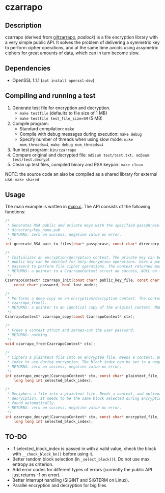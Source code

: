 # czarrapo #

## Description ##
czarrapo (derived from [giltzarrapo](https://hiztegiak.elhuyar.eus/eu/giltzarrapo]), *padlock*) is a file encryption library with a very simple public API. It solves the problem of delivering a symmetric key to perform cipher operations, and at the same time avoids using assymetric ciphers for great amounts of data, which can in turn become slow.

## Dependencies ##
* OpenSSL 1.1.1 (`apt install openssl-dev`)

## Compiling and running a test ##
1. Generate test file for encryption and decryption.
	* `make testfile` (defaults to file size of 1 MB)
	* `make testfile test_file_size=5M` (5 MB)
2. Compile program:
	* Standard compilation: `make`
	* Compile with debug messages during execution: `make debug`
	* Specify number of threads when using slow mode: `make num_threads=4`, `make debug num_threads=4`
3. Run test program: `bin/czarrapo`
4. Compare original and decrypted file: `md5sum test/test.txt; md5sum test/test.decrypt`
5. Clean up test files, compiled binary and RSA keypair: `make clean`

NOTE: the source code an also be compiled as a shared library for external use: `make shared`

## Usage ##
The main example is written in [main.c](src/main.c). The API consists of the following functions:

```C
/*
 * Generates RSA public and private keys with the specified passphrase. Saves them to directory/key_name and
 * directory/key_name.pub
 * RETURNS: zero on success, negative value on error.
 */
int generate_RSA_pair_to_files(char* passphrase, const char* directory, const char* key_name, int keylen);

/*
 * Initializes an encryption/decryption context. The private key can be omitted for only-encryption operations; the
 * public key can be omitted for only-decryption operations. Uses a passphrase to open the private key, and a user
 * password to perform file cipher operations. The context returned must be freed by the caller with czarrapo_free().
 * RETURNS: a pointer to a CzarrapoContext struct on success, NULL on failure.
 */
CzarrapoContext* czarrapo_init(const char* public_key_file, const char* private_key_file, const char* passphrase,
	const char* password, bool fast_mode);

/*
 * Performs a deep copy on an encryption/decryption context. The context returned must be freed by the caller with
 * czarrapo_free().
 * RETURNS: a pointer to an identical copy of the original context, NULL on failure.
 */
CzarrapoContext* czarrapo_copy(const CzarrapoContext* ctx);

/*
 * Frees a context struct and zeroes-out the user password.
 * RETURNS: nothing.
 */
void czarrapo_free(CzarrapoContext* ctx);

/*
 * Ciphers a plaintext file into an encrypted file. Needs a context, and optionally takes a manually selected block
 * index to use during encryption. The block index can be set to a negative value so it is selected automatically.
 * RETURNS: zero on success, negative value on error.
 */
int czarrapo_encrypt(CzarrapoContext* ctx, const char* plaintext_file, const char* encrypted_file,
	long long int selected_block_index);

/*
 * Deciphers a file into a plaintext file. Needs a context, and optionally takes a manually selected block to use during
 * decryiption. It needs to be the same block selected during encryption. This value can be negative so the block is
 * found automatically.
 * RETURNS: zero on success, negative value on error.
 */
int czarrapo_decrypt(CzarrapoContext* ctx, const char* encrypted_file, const char* decrypted_file,
	long long int selected_block_index);

```

## TO-DO ##
* If selected_block_index is passed in with a valid value, check the block with `__check_block_bn()` before using it.
* Better random block selection (in `_select_block()`). Do not use max. entropy as criterion.
* Add error codes for different types of errors (currently the public API just returns -1 on error).
* Better interrupt handling (SIGINT and SIGTERM on Linux).
* Parallel encryption and decryption for big files.
